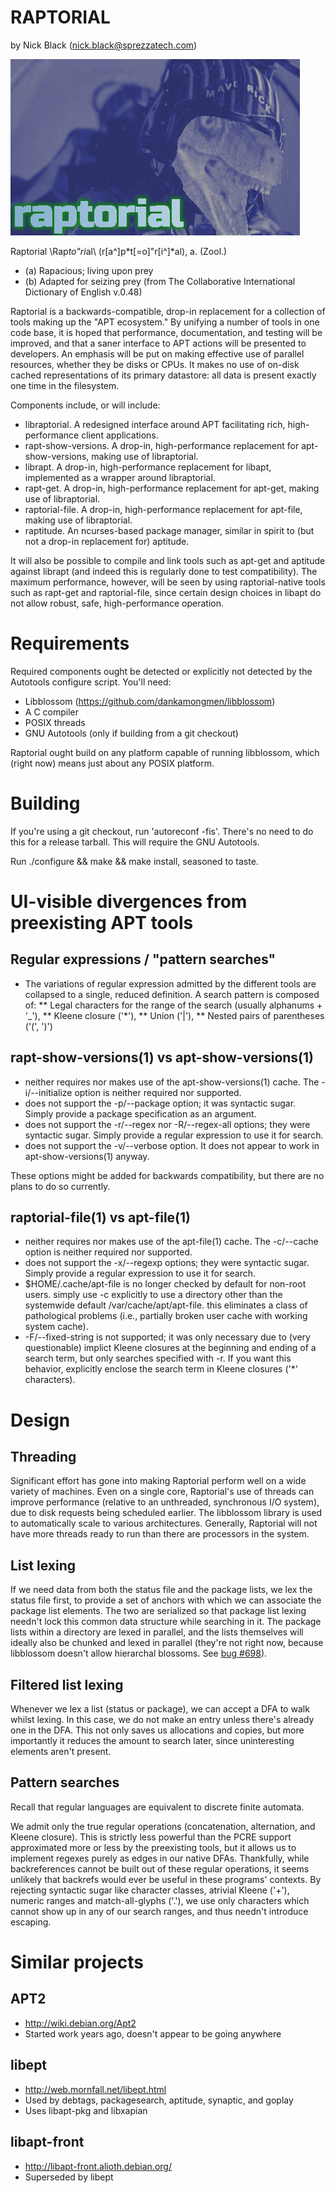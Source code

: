 RAPTORIAL
=========
by Nick Black (nick.black@sprezzatech.com)

![image](doc/raptorial.jpg)

Raptorial \Rap*to"ri*al\ (r[a^]p*t[=o]"r[i^]*al), a. (Zool.)
* (a) Rapacious; living upon prey
* (b) Adapted for seizing prey
(from The Collaborative International Dictionary of English v.0.48)

Raptorial is a backwards-compatible, drop-in replacement for a collection of
tools making up the "APT ecosystem." By unifying a number of tools in one code
base, it is hoped that performance, documentation, and testing will be
improved, and that a saner interface to APT actions will be presented to
developers. An emphasis will be put on making effective use of parallel
resources, whether they be disks or CPUs. It makes no use of on-disk cached
representations of its primary datastore: all data is present exactly one time
in the filesystem.

Components include, or will include:

* libraptorial. A redesigned interface around APT facilitating rich,
	high-performance client applications.
* rapt-show-versions. A drop-in, high-performance replacement for
	apt-show-versions, making use of libraptorial.
* librapt. A drop-in, high-performance replacement for libapt, implemented
	as a wrapper around libraptorial.
* rapt-get. A drop-in, high-performance replacement for apt-get, making use
	of libraptorial.
* raptorial-file. A drop-in, high-performance replacement for apt-file,
	making use of libraptorial.
* raptitude. An ncurses-based package manager, similar in spirit to (but not
	a drop-in replacement for) aptitude.

It will also be possible to compile and link tools such as apt-get and aptitude
against librapt (and indeed this is regularly done to test compatibility). The
maximum performance, however, will be seen by using raptorial-native tools such
as rapt-get and raptorial-file, since certain design choices in libapt do not
allow robust, safe, high-performance operation.

# Requirements

Required components ought be detected or explicitly not detected by the
Autotools configure script. You'll need:

* Libblossom (https://github.com/dankamongmen/libblossom)
* A C compiler
* POSIX threads
* GNU Autotools (only if building from a git checkout)

Raptorial ought build on any platform capable of running libblossom, which
(right now) means just about any POSIX platform.

# Building

If you're using a git checkout, run 'autoreconf -fis'. There's no need to do
this for a release tarball. This will require the GNU Autotools.

Run ./configure && make && make install, seasoned to taste.

# UI-visible divergences from preexisting APT tools

## Regular expressions / "pattern searches"

* The variations of regular expression admitted by the different tools are
  collapsed to a single, reduced definition. A search pattern is composed of:
** Legal characters for the range of the search (usually alphanums + '_'),
** Kleene closure ('*'),
** Union ('|'),
** Nested pairs of parentheses ('(', ')')

## rapt-show-versions(1) vs apt-show-versions(1)

* neither requires nor makes use of the apt-show-versions(1) cache.
  The -i/--initialize option is neither required nor supported.
* does not support the -p/--package option; it was syntactic sugar.
  Simply provide a package specification as an argument.
* does not support the -r/--regex nor -R/--regex-all options; they were
  syntactic sugar. Simply provide a regular expression to use it for search.
* does not support the -v/--verbose option. It does not appear to work in
  apt-show-versions(1) anyway.

These options might be added for backwards compatibility, but there are no
plans to do so currently.

## raptorial-file(1) vs apt-file(1)

* neither requires nor makes use of the apt-file(1) cache.
  The -c/--cache option is neither required nor supported.
* does not support the -x/--regexp options; they were syntactic sugar. Simply
  provide a regular expression to use it for search.
* $HOME/.cache/apt-file is no longer checked by default for non-root users.
  simply use -c explicitly to use a directory other than the systemwide
  default /var/cache/apt/apt-file. this eliminates a class of pathological
  problems (i.e., partially broken user cache with working system cache).
* -F/--fixed-string is not supported; it was only necessary due to (very
  questionable) implict Kleene closures at the beginning and ending of a search
  term, but only searches specified with -r. If you want this behavior,
  explicitly enclose the search term in Kleene closures ('*' characters).

# Design

## Threading

Significant effort has gone into making Raptorial perform well on a wide
variety of machines. Even on a single core, Raptorial's use of threads can
improve performance (relative to an unthreaded, synchronous I/O system), due to
disk requests being scheduled earlier. The libblossom library is used to
automatically scale to various architectures. Generally, Raptorial will not
have more threads ready to run than there are processors in the system.

## List lexing

If we need data from both the status file and the package lists, we lex the
status file first, to provide a set of anchors with which we can associate the
package list elements. The two are serialized so that package list lexing
needn't lock this common data structure while searching in it. The package
lists within a directory are lexed in parallel, and the lists themselves will
ideally also be chunked and lexed in parallel (they're not right now,
because libblossom doesn't allow hierarchal blossoms. See [bug #698][b698]).

[b698]: https://www.sprezzatech.com/bugs/show_bug.cgi?id=698

## Filtered list lexing

Whenever we lex a list (status or package), we can accept a DFA to walk whilst
lexing. In this case, we do not make an entry unless there's already one in the
DFA. This not only saves us allocations and copies, but more importantly it
reduces the amount to search later, since uninteresting elements aren't
present.

## Pattern searches

Recall that regular languages are equivalent to discrete finite automata.

We admit only the true regular operations (concatenation, alternation, and
Kleene closure). This is strictly less powerful than the PCRE support
approximated more or less by the preexisting tools, but it allows us to
implement regexes purely as edges in our native DFAs. Thankfully, while
backreferences cannot be built out of these regular operations, it seems
unlikely that backrefs would ever be useful in these programs' contexts. By
rejecting syntactic sugar like character classes, atrivial Kleene ('+'),
numeric ranges and match-all-glyphs ('.'), we use only characters which cannot
show up in any of our search ranges, and thus needn't introduce escaping.


# Similar projects

## APT2
* http://wiki.debian.org/Apt2
* Started work years ago, doesn't appear to be going anywhere

## libept
* http://web.mornfall.net/libept.html
* Used by debtags, packagesearch, aptitude, synaptic, and goplay
* Uses libapt-pkg and libxapian

## libapt-front
* http://libapt-front.alioth.debian.org/
* Superseded by libept

